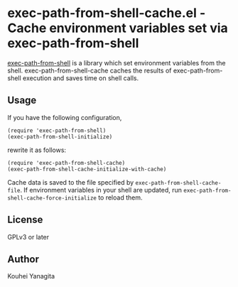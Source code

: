 # exec-path-from-shell-cache.el - Cache environment variables set via exec-path-from-shell

[exec-path-from-shell](https://github.com/purcell/exec-path-from-shell) is a
library which set environment variables from the shell.
exec-path-from-shell-cache caches the results of exec-path-from-shell execution
and saves time on shell calls.

## Usage

If you have the following configuration,

```elisp
(require 'exec-path-from-shell)
(exec-path-from-shell-initialize)
```

rewrite it as follows:

```elisp
(require 'exec-path-from-shell-cache)
(exec-path-from-shell-cache-initialize-with-cache)
```

Cache data is saved to the file specified by `exec-path-from-shell-cache-file`.
If environment variables in your shell are updated,
run `exec-path-from-shell-cache-force-initialize` to reload them.

## License

GPLv3 or later

## Author

Kouhei Yanagita
